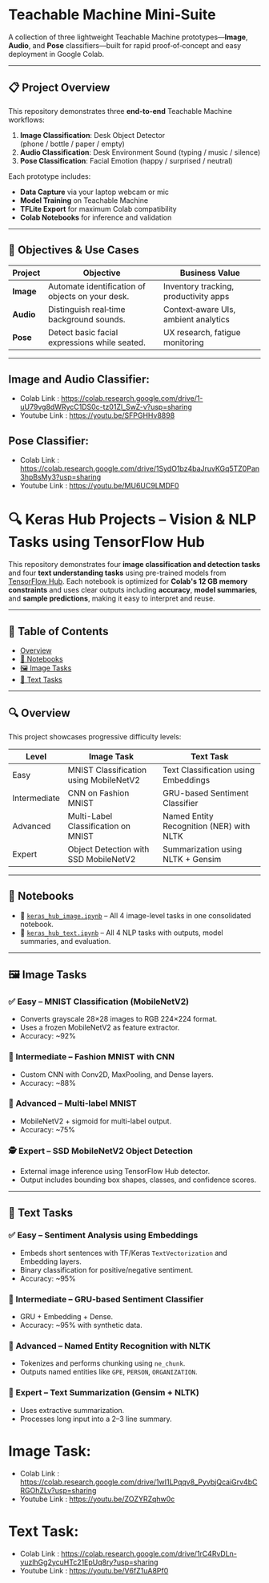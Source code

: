 # Teachable Machine Mini‑Suite

A collection of three lightweight Teachable Machine prototypes—**Image**, **Audio**, and **Pose** classifiers—built for rapid proof‑of‑concept and easy deployment in Google Colab.

---

## 📋 Project Overview

This repository demonstrates three **end‑to‑end** Teachable Machine workflows:

1. **Image Classification**: Desk Object Detector (phone / bottle / paper / empty)  
2. **Audio Classification**: Desk Environment Sound (typing / music / silence)  
3. **Pose Classification**: Facial Emotion (happy / surprised / neutral)

Each prototype includes:
- **Data Capture** via your laptop webcam or mic  
- **Model Training** on Teachable Machine  
- **TFLite Export** for maximum Colab compatibility  
- **Colab Notebooks** for inference and validation

---

## 🎯 Objectives & Use Cases

| Project              | Objective                                           | Business Value                        |
|----------------------|-----------------------------------------------------|---------------------------------------|
| **Image**            | Automate identification of objects on your desk.    | Inventory tracking, productivity apps |
| **Audio**            | Distinguish real‑time background sounds.            | Context‑aware UIs, ambient analytics  |
| **Pose**             | Detect basic facial expressions while seated.       | UX research, fatigue monitoring       |

---


## Image and Audio Classifier:
- Colab Link : https://colab.research.google.com/drive/1-uU79vg8dWRycC1DS0c-tz01Zl_SwZ-v?usp=sharing
- Youtube Link : https://youtu.be/SFPGHHv8898

## Pose Classifier:
- Colab Link : https://colab.research.google.com/drive/1SydO1bz4baJruvKGq5TZ0Pan3hpBsMy3?usp=sharing
- Youtube Link : https://youtu.be/MU6UC9LMDF0




# 🔍 Keras Hub Projects – Vision & NLP Tasks using TensorFlow Hub

This repository demonstrates four **image classification and detection tasks** and four **text understanding tasks** using pre-trained models from [TensorFlow Hub](https://tfhub.dev). Each notebook is optimized for **Colab's 12 GB memory constraints** and uses clear outputs including **accuracy**, **model summaries**, and **sample predictions**, making it easy to interpret and reuse.

---

## 🧠 Table of Contents

- [Overview](#overview)
- [📁 Notebooks](#notebooks)
- [🖼️ Image Tasks](#️image-tasks)
- [📝 Text Tasks](#text-tasks)

---

## 🔍 Overview

This project showcases progressive difficulty levels:

| Level        | Image Task                                   | Text Task                              |
|--------------|----------------------------------------------|-----------------------------------------|
| Easy         | MNIST Classification using MobileNetV2       | Text Classification using Embeddings    |
| Intermediate | CNN on Fashion MNIST                         | GRU-based Sentiment Classifier          |
| Advanced     | Multi-Label Classification on MNIST          | Named Entity Recognition (NER) with NLTK|
| Expert       | Object Detection with SSD MobileNetV2        | Summarization using NLTK + Gensim       |

---

## 📁 Notebooks

- 📘 [`keras_hub_image.ipynb`](keras_hub_image.ipynb) – All 4 image-level tasks in one consolidated notebook.
- 📘 [`keras_hub_text.ipynb`](keras_hub_text.ipynb) – All 4 NLP tasks with outputs, model summaries, and evaluation.

---

## 🖼️ Image Tasks

### ✅ Easy – MNIST Classification (MobileNetV2)
- Converts grayscale 28×28 images to RGB 224×224 format.
- Uses a frozen MobileNetV2 as feature extractor.
- Accuracy: ~92%

### 🔁 Intermediate – Fashion MNIST with CNN
- Custom CNN with Conv2D, MaxPooling, and Dense layers.
- Accuracy: ~88%

### 🧮 Advanced – Multi-label MNIST
- MobileNetV2 + sigmoid for multi-label output.
- Accuracy: ~75%

### 🕵️ Expert – SSD MobileNetV2 Object Detection
- External image inference using TensorFlow Hub detector.
- Output includes bounding box shapes, classes, and confidence scores.

---

## 📝 Text Tasks

### ✅ Easy – Sentiment Analysis using Embeddings
- Embeds short sentences with TF/Keras `TextVectorization` and Embedding layers.
- Binary classification for positive/negative sentiment.
- Accuracy: ~95%

### 🔁 Intermediate – GRU-based Sentiment Classifier
- GRU + Embedding + Dense.
- Accuracy: ~95% with synthetic data.

### 🧠 Advanced – Named Entity Recognition with NLTK
- Tokenizes and performs chunking using `ne_chunk`.
- Outputs named entities like `GPE`, `PERSON`, `ORGANIZATION`.

### 📄 Expert – Text Summarization (Gensim + NLTK)
- Uses extractive summarization.
- Processes long input into a 2–3 line summary.


# Image Task:
- Colab Link : https://colab.research.google.com/drive/1wI1LPqqv8_PyvbjQcaiGrv4bCRGOhZLv?usp=sharing
- Youtube Link : https://youtu.be/ZOZYRZqhw0c

# Text Task:
- Colab Link : https://colab.research.google.com/drive/1rC4RvDLn-yuzlhGg2ycuHTc21EpUq8ry?usp=sharing
- Youtube Link : https://youtu.be/V6fZ1uA8Pf0
